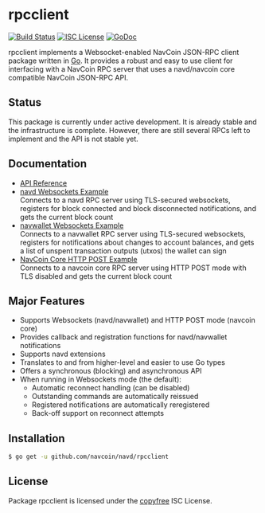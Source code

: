 rpcclient
=========

[![Build Status](http://img.shields.io/travis/navcoin/navd.svg)](https://travis-ci.org/navcoin/navd)
[![ISC License](http://img.shields.io/badge/license-ISC-blue.svg)](http://copyfree.org)
[![GoDoc](https://img.shields.io/badge/godoc-reference-blue.svg)](http://godoc.org/github.com/navcoin/navd/rpcclient)

rpcclient implements a Websocket-enabled NavCoin JSON-RPC client package written
in [Go](http://golang.org/).  It provides a robust and easy to use client for
interfacing with a NavCoin RPC server that uses a navd/navcoin core compatible
NavCoin JSON-RPC API.

## Status

This package is currently under active development.  It is already stable and
the infrastructure is complete.  However, there are still several RPCs left to
implement and the API is not stable yet.

## Documentation

* [API Reference](http://godoc.org/github.com/navcoin/navd/rpcclient)
* [navd Websockets Example](https://github.com/navcoin/navd/rpcclient/blob/master/examples/navdwebsockets)  
  Connects to a navd RPC server using TLS-secured websockets, registers for
  block connected and block disconnected notifications, and gets the current
  block count
* [navwallet Websockets Example](https://github.com/navcoin/navd/rpcclient/blob/master/examples/navwalletwebsockets)  
  Connects to a navwallet RPC server using TLS-secured websockets, registers for
  notifications about changes to account balances, and gets a list of unspent
  transaction outputs (utxos) the wallet can sign
* [NavCoin Core HTTP POST Example](https://github.com/navcoin/navd/rpcclient/blob/master/examples/navcoincorehttp)  
  Connects to a navcoin core RPC server using HTTP POST mode with TLS disabled
  and gets the current block count

## Major Features

* Supports Websockets (navd/navwallet) and HTTP POST mode (navcoin core)
* Provides callback and registration functions for navd/navwallet notifications
* Supports navd extensions
* Translates to and from higher-level and easier to use Go types
* Offers a synchronous (blocking) and asynchronous API
* When running in Websockets mode (the default):
  * Automatic reconnect handling (can be disabled)
  * Outstanding commands are automatically reissued
  * Registered notifications are automatically reregistered
  * Back-off support on reconnect attempts

## Installation

```bash
$ go get -u github.com/navcoin/navd/rpcclient
```

## License

Package rpcclient is licensed under the [copyfree](http://copyfree.org) ISC
License.
